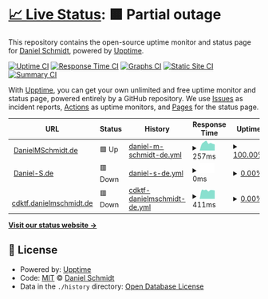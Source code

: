 # [📈 Live Status](https://DanielMSchmidt.github.io/uptime): <!--live status--> **🟧 Partial outage**

This repository contains the open-source uptime monitor and status page for [Daniel Schmidt](http://danielmschmidt.de/), powered by [Upptime](https://github.com/upptime/upptime).

[![Uptime CI](https://github.com/koj-co/upptime/workflows/Uptime%20CI/badge.svg)](https://github.com/koj-co/upptime/actions?query=workflow%3A%22Uptime+CI%22)
[![Response Time CI](https://github.com/koj-co/upptime/workflows/Response%20Time%20CI/badge.svg)](https://github.com/koj-co/upptime/actions?query=workflow%3A%22Response+Time+CI%22)
[![Graphs CI](https://github.com/koj-co/upptime/workflows/Graphs%20CI/badge.svg)](https://github.com/koj-co/upptime/actions?query=workflow%3A%22Graphs+CI%22)
[![Static Site CI](https://github.com/koj-co/upptime/workflows/Static%20Site%20CI/badge.svg)](https://github.com/koj-co/upptime/actions?query=workflow%3A%22Static+Site+CI%22)
[![Summary CI](https://github.com/koj-co/upptime/workflows/Summary%20CI/badge.svg)](https://github.com/koj-co/upptime/actions?query=workflow%3A%22Summary+CI%22)

With [Upptime](https://upptime.js.org), you can get your own unlimited and free uptime monitor and status page, powered entirely by a GitHub repository. We use [Issues](https://github.com/DanielMSchmidt/uptime/issues) as incident reports, [Actions](https://github.com/DanielMSchmidt/uptime/actions) as uptime monitors, and [Pages](https://DanielMSchmidt.github.io/uptime) for the status page.

<!--start: status pages-->
<!-- This summary is generated by Upptime (https://github.com/upptime/upptime) -->
<!-- Do not edit this manually, your changes will be overwritten -->
<!-- prettier-ignore -->
| URL | Status | History | Response Time | Uptime |
| --- | ------ | ------- | ------------- | ------ |
| <img alt="" src="https://icons.duckduckgo.com/ip3/danielmschmidt.de.ico" height="13"> [DanielMSchmidt.de](https://danielmschmidt.de) | 🟩 Up | [daniel-m-schmidt-de.yml](https://github.com/DanielMSchmidt/uptime/commits/HEAD/history/daniel-m-schmidt-de.yml) | <details><summary><img alt="Response time graph" src="./graphs/daniel-m-schmidt-de/response-time-week.png" height="20"> 257ms</summary><br><a href="https://DanielMSchmidt.github.io/uptime/history/daniel-m-schmidt-de"><img alt="Response time 224" src="https://img.shields.io/endpoint?url=https%3A%2F%2Fraw.githubusercontent.com%2FDanielMSchmidt%2Fuptime%2FHEAD%2Fapi%2Fdaniel-m-schmidt-de%2Fresponse-time.json"></a><br><a href="https://DanielMSchmidt.github.io/uptime/history/daniel-m-schmidt-de"><img alt="24-hour response time 234" src="https://img.shields.io/endpoint?url=https%3A%2F%2Fraw.githubusercontent.com%2FDanielMSchmidt%2Fuptime%2FHEAD%2Fapi%2Fdaniel-m-schmidt-de%2Fresponse-time-day.json"></a><br><a href="https://DanielMSchmidt.github.io/uptime/history/daniel-m-schmidt-de"><img alt="7-day response time 257" src="https://img.shields.io/endpoint?url=https%3A%2F%2Fraw.githubusercontent.com%2FDanielMSchmidt%2Fuptime%2FHEAD%2Fapi%2Fdaniel-m-schmidt-de%2Fresponse-time-week.json"></a><br><a href="https://DanielMSchmidt.github.io/uptime/history/daniel-m-schmidt-de"><img alt="30-day response time 250" src="https://img.shields.io/endpoint?url=https%3A%2F%2Fraw.githubusercontent.com%2FDanielMSchmidt%2Fuptime%2FHEAD%2Fapi%2Fdaniel-m-schmidt-de%2Fresponse-time-month.json"></a><br><a href="https://DanielMSchmidt.github.io/uptime/history/daniel-m-schmidt-de"><img alt="1-year response time 230" src="https://img.shields.io/endpoint?url=https%3A%2F%2Fraw.githubusercontent.com%2FDanielMSchmidt%2Fuptime%2FHEAD%2Fapi%2Fdaniel-m-schmidt-de%2Fresponse-time-year.json"></a></details> | <details><summary><a href="https://DanielMSchmidt.github.io/uptime/history/daniel-m-schmidt-de">100.00%</a></summary><a href="https://DanielMSchmidt.github.io/uptime/history/daniel-m-schmidt-de"><img alt="All-time uptime 99.89%" src="https://img.shields.io/endpoint?url=https%3A%2F%2Fraw.githubusercontent.com%2FDanielMSchmidt%2Fuptime%2FHEAD%2Fapi%2Fdaniel-m-schmidt-de%2Fuptime.json"></a><br><a href="https://DanielMSchmidt.github.io/uptime/history/daniel-m-schmidt-de"><img alt="24-hour uptime 100.00%" src="https://img.shields.io/endpoint?url=https%3A%2F%2Fraw.githubusercontent.com%2FDanielMSchmidt%2Fuptime%2FHEAD%2Fapi%2Fdaniel-m-schmidt-de%2Fuptime-day.json"></a><br><a href="https://DanielMSchmidt.github.io/uptime/history/daniel-m-schmidt-de"><img alt="7-day uptime 100.00%" src="https://img.shields.io/endpoint?url=https%3A%2F%2Fraw.githubusercontent.com%2FDanielMSchmidt%2Fuptime%2FHEAD%2Fapi%2Fdaniel-m-schmidt-de%2Fuptime-week.json"></a><br><a href="https://DanielMSchmidt.github.io/uptime/history/daniel-m-schmidt-de"><img alt="30-day uptime 100.00%" src="https://img.shields.io/endpoint?url=https%3A%2F%2Fraw.githubusercontent.com%2FDanielMSchmidt%2Fuptime%2FHEAD%2Fapi%2Fdaniel-m-schmidt-de%2Fuptime-month.json"></a><br><a href="https://DanielMSchmidt.github.io/uptime/history/daniel-m-schmidt-de"><img alt="1-year uptime 99.99%" src="https://img.shields.io/endpoint?url=https%3A%2F%2Fraw.githubusercontent.com%2FDanielMSchmidt%2Fuptime%2FHEAD%2Fapi%2Fdaniel-m-schmidt-de%2Fuptime-year.json"></a></details>
| <img alt="" src="https://icons.duckduckgo.com/ip3/daniel-s.de.ico" height="13"> [Daniel-S.de](https://daniel-s.de) | 🟥 Down | [daniel-s-de.yml](https://github.com/DanielMSchmidt/uptime/commits/HEAD/history/daniel-s-de.yml) | <details><summary><img alt="Response time graph" src="./graphs/daniel-s-de/response-time-week.png" height="20"> 0ms</summary><br><a href="https://DanielMSchmidt.github.io/uptime/history/daniel-s-de"><img alt="Response time 1236" src="https://img.shields.io/endpoint?url=https%3A%2F%2Fraw.githubusercontent.com%2FDanielMSchmidt%2Fuptime%2FHEAD%2Fapi%2Fdaniel-s-de%2Fresponse-time.json"></a><br><a href="https://DanielMSchmidt.github.io/uptime/history/daniel-s-de"><img alt="24-hour response time 0" src="https://img.shields.io/endpoint?url=https%3A%2F%2Fraw.githubusercontent.com%2FDanielMSchmidt%2Fuptime%2FHEAD%2Fapi%2Fdaniel-s-de%2Fresponse-time-day.json"></a><br><a href="https://DanielMSchmidt.github.io/uptime/history/daniel-s-de"><img alt="7-day response time 0" src="https://img.shields.io/endpoint?url=https%3A%2F%2Fraw.githubusercontent.com%2FDanielMSchmidt%2Fuptime%2FHEAD%2Fapi%2Fdaniel-s-de%2Fresponse-time-week.json"></a><br><a href="https://DanielMSchmidt.github.io/uptime/history/daniel-s-de"><img alt="30-day response time 0" src="https://img.shields.io/endpoint?url=https%3A%2F%2Fraw.githubusercontent.com%2FDanielMSchmidt%2Fuptime%2FHEAD%2Fapi%2Fdaniel-s-de%2Fresponse-time-month.json"></a><br><a href="https://DanielMSchmidt.github.io/uptime/history/daniel-s-de"><img alt="1-year response time 1561" src="https://img.shields.io/endpoint?url=https%3A%2F%2Fraw.githubusercontent.com%2FDanielMSchmidt%2Fuptime%2FHEAD%2Fapi%2Fdaniel-s-de%2Fresponse-time-year.json"></a></details> | <details><summary><a href="https://DanielMSchmidt.github.io/uptime/history/daniel-s-de">0.00%</a></summary><a href="https://DanielMSchmidt.github.io/uptime/history/daniel-s-de"><img alt="All-time uptime 71.03%" src="https://img.shields.io/endpoint?url=https%3A%2F%2Fraw.githubusercontent.com%2FDanielMSchmidt%2Fuptime%2FHEAD%2Fapi%2Fdaniel-s-de%2Fuptime.json"></a><br><a href="https://DanielMSchmidt.github.io/uptime/history/daniel-s-de"><img alt="24-hour uptime 0.00%" src="https://img.shields.io/endpoint?url=https%3A%2F%2Fraw.githubusercontent.com%2FDanielMSchmidt%2Fuptime%2FHEAD%2Fapi%2Fdaniel-s-de%2Fuptime-day.json"></a><br><a href="https://DanielMSchmidt.github.io/uptime/history/daniel-s-de"><img alt="7-day uptime 0.00%" src="https://img.shields.io/endpoint?url=https%3A%2F%2Fraw.githubusercontent.com%2FDanielMSchmidt%2Fuptime%2FHEAD%2Fapi%2Fdaniel-s-de%2Fuptime-week.json"></a><br><a href="https://DanielMSchmidt.github.io/uptime/history/daniel-s-de"><img alt="30-day uptime 1.38%" src="https://img.shields.io/endpoint?url=https%3A%2F%2Fraw.githubusercontent.com%2FDanielMSchmidt%2Fuptime%2FHEAD%2Fapi%2Fdaniel-s-de%2Fuptime-month.json"></a><br><a href="https://DanielMSchmidt.github.io/uptime/history/daniel-s-de"><img alt="1-year uptime 3.38%" src="https://img.shields.io/endpoint?url=https%3A%2F%2Fraw.githubusercontent.com%2FDanielMSchmidt%2Fuptime%2FHEAD%2Fapi%2Fdaniel-s-de%2Fuptime-year.json"></a></details>
| <img alt="" src="https://icons.duckduckgo.com/ip3/cdktf.danielmschmidt.de.ico" height="13"> [cdktf.danielmschmidt.de](http://cdktf.danielmschmidt.de) | 🟥 Down | [cdktf-danielmschmidt-de.yml](https://github.com/DanielMSchmidt/uptime/commits/HEAD/history/cdktf-danielmschmidt-de.yml) | <details><summary><img alt="Response time graph" src="./graphs/cdktf-danielmschmidt-de/response-time-week.png" height="20"> 411ms</summary><br><a href="https://DanielMSchmidt.github.io/uptime/history/cdktf-danielmschmidt-de"><img alt="Response time 853" src="https://img.shields.io/endpoint?url=https%3A%2F%2Fraw.githubusercontent.com%2FDanielMSchmidt%2Fuptime%2FHEAD%2Fapi%2Fcdktf-danielmschmidt-de%2Fresponse-time.json"></a><br><a href="https://DanielMSchmidt.github.io/uptime/history/cdktf-danielmschmidt-de"><img alt="24-hour response time 346" src="https://img.shields.io/endpoint?url=https%3A%2F%2Fraw.githubusercontent.com%2FDanielMSchmidt%2Fuptime%2FHEAD%2Fapi%2Fcdktf-danielmschmidt-de%2Fresponse-time-day.json"></a><br><a href="https://DanielMSchmidt.github.io/uptime/history/cdktf-danielmschmidt-de"><img alt="7-day response time 411" src="https://img.shields.io/endpoint?url=https%3A%2F%2Fraw.githubusercontent.com%2FDanielMSchmidt%2Fuptime%2FHEAD%2Fapi%2Fcdktf-danielmschmidt-de%2Fresponse-time-week.json"></a><br><a href="https://DanielMSchmidt.github.io/uptime/history/cdktf-danielmschmidt-de"><img alt="30-day response time 552" src="https://img.shields.io/endpoint?url=https%3A%2F%2Fraw.githubusercontent.com%2FDanielMSchmidt%2Fuptime%2FHEAD%2Fapi%2Fcdktf-danielmschmidt-de%2Fresponse-time-month.json"></a><br><a href="https://DanielMSchmidt.github.io/uptime/history/cdktf-danielmschmidt-de"><img alt="1-year response time 867" src="https://img.shields.io/endpoint?url=https%3A%2F%2Fraw.githubusercontent.com%2FDanielMSchmidt%2Fuptime%2FHEAD%2Fapi%2Fcdktf-danielmschmidt-de%2Fresponse-time-year.json"></a></details> | <details><summary><a href="https://DanielMSchmidt.github.io/uptime/history/cdktf-danielmschmidt-de">0.00%</a></summary><a href="https://DanielMSchmidt.github.io/uptime/history/cdktf-danielmschmidt-de"><img alt="All-time uptime 96.96%" src="https://img.shields.io/endpoint?url=https%3A%2F%2Fraw.githubusercontent.com%2FDanielMSchmidt%2Fuptime%2FHEAD%2Fapi%2Fcdktf-danielmschmidt-de%2Fuptime.json"></a><br><a href="https://DanielMSchmidt.github.io/uptime/history/cdktf-danielmschmidt-de"><img alt="24-hour uptime 0.00%" src="https://img.shields.io/endpoint?url=https%3A%2F%2Fraw.githubusercontent.com%2FDanielMSchmidt%2Fuptime%2FHEAD%2Fapi%2Fcdktf-danielmschmidt-de%2Fuptime-day.json"></a><br><a href="https://DanielMSchmidt.github.io/uptime/history/cdktf-danielmschmidt-de"><img alt="7-day uptime 0.00%" src="https://img.shields.io/endpoint?url=https%3A%2F%2Fraw.githubusercontent.com%2FDanielMSchmidt%2Fuptime%2FHEAD%2Fapi%2Fcdktf-danielmschmidt-de%2Fuptime-week.json"></a><br><a href="https://DanielMSchmidt.github.io/uptime/history/cdktf-danielmschmidt-de"><img alt="30-day uptime 27.73%" src="https://img.shields.io/endpoint?url=https%3A%2F%2Fraw.githubusercontent.com%2FDanielMSchmidt%2Fuptime%2FHEAD%2Fapi%2Fcdktf-danielmschmidt-de%2Fuptime-month.json"></a><br><a href="https://DanielMSchmidt.github.io/uptime/history/cdktf-danielmschmidt-de"><img alt="1-year uptime 93.97%" src="https://img.shields.io/endpoint?url=https%3A%2F%2Fraw.githubusercontent.com%2FDanielMSchmidt%2Fuptime%2FHEAD%2Fapi%2Fcdktf-danielmschmidt-de%2Fuptime-year.json"></a></details>

<!--end: status pages-->

[**Visit our status website →**](https://DanielMSchmidt.github.io/uptime)

## 📄 License

- Powered by: [Upptime](https://github.com/upptime/upptime)
- Code: [MIT](./LICENSE) © [Daniel Schmidt](http://danielmschmidt.de/)
- Data in the `./history` directory: [Open Database License](https://opendatacommons.org/licenses/odbl/1-0/)
